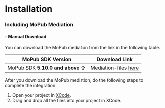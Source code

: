 # Installation

### Including MoPub Mediation

#### - Manual Download

You can download the MoPub mediation from the link in the following table.

| MoPub SDK Version                | Download Link                                                                                                            |
| -------------------------------- | ------------------------------------------------------------------------------------------------------------------------ |
| MoPub SDK **5.10.0 and above** ⇧ | Mediation-files [here](https://github.com/aotter/AotterTrek-iOS-SDK/releases/download/3.6.2/MoPub.Mediation\_5.10.0.zip) |

After you download the MoPub mediation, do the following steps to complete the integration:

1. Open your project in [XCode](https://developer.apple.com/xcode?fbclid=IwAR1WoTaX60uCZ4GG19rLvv9zwH\_GaHjZ7wAENcdWtj2HKJ5mB7FGAVe5tMw).
2. Drag and drop all the files into your project in XCode.

